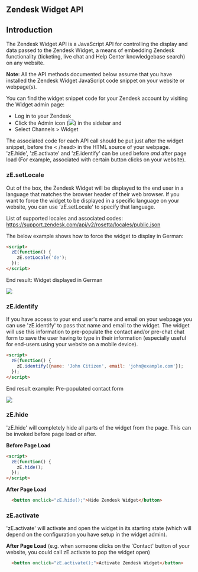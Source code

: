 ## Zendesk Widget API

## Introduction

The Zendesk Widget API is a JavaScript API for controlling the display and data passed to the Zendesk Widget, a means of embedding Zendesk functionality (ticketing, live chat and Help Center knowledgebase search) on any website.

<b>Note</b>: All the API methods documented below assume that you have installed the Zendesk Widget JavaScript code snippet on your website or webpage(s).

You can find the widget snippet code for your Zendesk account by visiting the Widget admin page:
* Log in to your Zendesk
* Click the Admin icon (![](http://zen-marketing-documentation.s3.amazonaws.com/docs/en/manage_icon.png)) in the sidebar and
* Select Channels >  Widget

The associated code for each API call should be put just after the widget snippet, before the < /head> in the HTML source of your webpage. 'zE.hide', 'zE.activate' and 'zE.identify' can be used before <em>and</em> after page load (For example, associated with certain button clicks on your website).

### zE.setLocale

Out of the box, the Zendesk Widget will be displayed to the end user in a language that matches the browser header of their web browser. If you want to force the widget to be displayed in a specific language on your website, you can use 'zE.setLocale' to specify that language.

List of supported locales and associated codes: https://support.zendesk.com/api/v2/rosetta/locales/public.json

The below example shows how to force the widget to display in German:

```html
<script>
  zE(function() {
    zE.setLocale('de');
  });
</script>
```

End result: Widget displayed in German

![](https://cloud.githubusercontent.com/assets/445678/4971485/4340e4ac-68f6-11e4-81f5-7c276fae07d3.png)

### zE.identify

If you have access to your end user's name and email on your webpage you can use 'zE.identify' to pass that name and email to the widget. The widget will use this information to pre-populate the contact and/or pre-chat chat form to save the user having to type in their information (especially useful for end-users using your website on a mobile device).

```html
<script>
  zE(function() {
    zE.identify({name: 'John Citizen', email: 'john@example.com'});
  });
</script>
```

End result example: Pre-populated contact form

![](https://cloud.githubusercontent.com/assets/445678/4971553/b52b0de4-68f7-11e4-94bf-b462d06c8877.png)

### zE.hide

'zE.hide' will completely hide all parts of the widget from the page. This can be invoked before page load or after.

**Before Page Load**
```html
<script>
  zE(function() {
    zE.hide();
  });
</script>
```

**After Page Load**
```html
  <button onclick="zE.hide();">Hide Zendesk Widget</button>
```

### zE.activate

'zE.activate' will activate and open the widget in its starting state (which will depend on the configuration you have setup in the widget admin).

**After Page Load** (e.g. when someone clicks on the 'Contact' button of your website, you could call zE.activate to pop the widget open)
```html
  <button onclick="zE.activate();">Activate Zendesk Widget</button>
```
